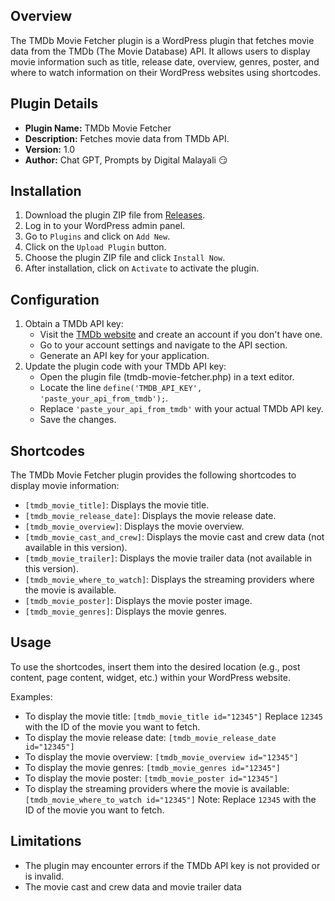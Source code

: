 ## Overview
The TMDb Movie Fetcher plugin is a WordPress plugin that fetches movie data from the TMDb (The Movie Database) API. It allows users to display movie information such as title, release date, overview, genres, poster, and where to watch information on their WordPress websites using shortcodes.

## Plugin Details
- **Plugin Name:** TMDb Movie Fetcher
- **Description:** Fetches movie data from TMDb API.
- **Version:** 1.0
- **Author:** Chat GPT, Prompts by Digital Malayali 😏

## Installation
1. Download the plugin ZIP file from [Releases](https://github.com/digitalmalayali/TMDb-Movie-Fetcher/releases/tag/v1.0.0).
2. Log in to your WordPress admin panel.
3. Go to `Plugins` and click on `Add New`.
4. Click on the `Upload Plugin` button.
5. Choose the plugin ZIP file and click `Install Now`.
6. After installation, click on `Activate` to activate the plugin.

## Configuration
1. Obtain a TMDb API key:
   - Visit the [TMDb website](https://www.themoviedb.org/) and create an account if you don't have one.
   - Go to your account settings and navigate to the API section.
   - Generate an API key for your application.
2. Update the plugin code with your TMDb API key:
   - Open the plugin file (tmdb-movie-fetcher.php) in a text editor.
   - Locate the line `define('TMDB_API_KEY', 'paste_your_api_from_tmdb');`.
   - Replace `'paste_your_api_from_tmdb'` with your actual TMDb API key.
   - Save the changes.

## Shortcodes
The TMDb Movie Fetcher plugin provides the following shortcodes to display movie information:

- `[tmdb_movie_title]`: Displays the movie title.
- `[tmdb_movie_release_date]`: Displays the movie release date.
- `[tmdb_movie_overview]`: Displays the movie overview.
- `[tmdb_movie_cast_and_crew]`: Displays the movie cast and crew data (not available in this version).
- `[tmdb_movie_trailer]`: Displays the movie trailer data (not available in this version).
- `[tmdb_movie_where_to_watch]`: Displays the streaming providers where the movie is available.
- `[tmdb_movie_poster]`: Displays the movie poster image.
- `[tmdb_movie_genres]`: Displays the movie genres.

## Usage
To use the shortcodes, insert them into the desired location (e.g., post content, page content, widget, etc.) within your WordPress website.

Examples:
- To display the movie title: `[tmdb_movie_title id="12345"]`
Replace `12345` with the ID of the movie you want to fetch.
- To display the movie release date:
`[tmdb_movie_release_date id="12345"]`
- To display the movie overview:
`[tmdb_movie_overview id="12345"]`
- To display the movie genres:
`[tmdb_movie_genres id="12345"]`
- To display the movie poster:
`[tmdb_movie_poster id="12345"]`
- To display the streaming providers where the movie is available:
`[tmdb_movie_where_to_watch id="12345"]`
Note: Replace `12345` with the ID of the movie you want to fetch.

## Limitations
- The plugin may encounter errors if the TMDb API key is not provided or is invalid.
- The movie cast and crew data and movie trailer data
